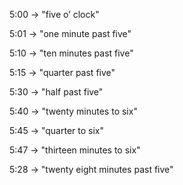 <p align="center"> 

5:00 → "five o’ clock"

5:01 → "one minute past five"

5:10 → "ten minutes past five"

5:15 → "quarter past five"

5:30 → "half past five"

5:40 → "twenty minutes to six"

5:45 → "quarter to six"

5:47 → "thirteen minutes to six"

5:28 → "twenty eight minutes past five"
</p>